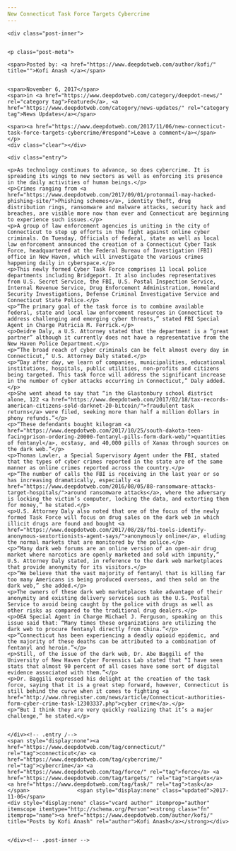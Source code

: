 ```yaml
---
New Connecticut Task Force Targets Cybercrime
---
```

<article class="post-listing post-23411 post type-post status-publish format-standard has-post-thumbnail hentry category-deepdot-news category-news-updates tag-connecticut tag-cybercrime tag-force tag-targets tag-task">
    
    <div class="post-inner">
    
    
    <p class="post-meta">
    
    <span>Posted by: <a href="https://www.deepdotweb.com/author/kofi/" title="">Kofi Anash </a></span>
    
    
    <span>November 6, 2017</span>
    <span>in <a href="https://www.deepdotweb.com/category/deepdot-news/" rel="category tag">Featured</a>, <a href="https://www.deepdotweb.com/category/news-updates/" rel="category tag">News Updates</a></span>
    
    <span><a href="https://www.deepdotweb.com/2017/11/06/new-connecticut-task-force-targets-cybercrime/#respond">Leave a comment</a></span>
    </p>
    <div class="clear"></div>
    
    <div class="entry">
    
    <p>As technology continues to advance, so does cybercrime. It is spreading its wings to new sectors as well as enforcing its presence in the daily activities of human beings.</p>
    <p>Crimes ranging from <a href="https://www.deepdotweb.com/2017/09/01/protonmail-may-hacked-phishing-site/">Phishing schemes</a>, identity theft, drug distribution rings, ransomware and malware attacks, security hack and breaches, are visible more now than ever and Connecticut are beginning to experience such issues.</p>
    <p>A group of law enforcement agencies is uniting in the city of Connecticut to step up efforts in the fight against online cyber criminals. On Tuesday, Officials of federal, state as well as local law enforcement announced the creation of a Connecticut Cyber Task Force, headquartered at the Federal Bureau of Investigation (FBI) office in New Haven, which will investigate the various crimes happening daily in cyberspace.</p>
    <p>This newly formed Cyber Task Force comprises 11 local police departments including Bridgeport. It also includes representatives from U.S. Secret Service, the FBI, U.S. Postal Inspection Service, Internal Revenue Service, Drug Enforcement Administration, Homeland Security Investigations, Defense Criminal Investigative Service and Connecticut State Police.</p>
    <p>“The primary goal of the task force is to combine available federal, state and local law enforcement resources in Connecticut to address challenging and emerging cyber threats,” stated FBI Special Agent in Charge Patricia M. Ferrick.</p>
    <p>Deidre Daly, a U.S. Attorney stated that the department is a “great partner” although it currently does not have a representative from the New Haven Police Department.</p>
    <p>“The broad reach of cyber criminals can be felt almost every day in Connecticut,” U.S. Attorney Daly stated.</p>
    <p>“Day after day, we learn of companies, municipalities, educational institutions, hospitals, public utilities, non-profits and citizens being targeted. This task force will address the significant increase in the number of cyber attacks occurring in Connecticut,” Daly added.</p>
    <p>She went ahead to say that “in the Glastonbury school district alone, 122 <a href="https://www.deepdotweb.com/2017/02/18/tax-records-american-citizens-sold-darknet-20-bitcoin/">fraudulent task returns</a> were filed, seeking more than half a million dollars in phony refunds.”</p>
    <p>“These defendants bought kilogram <a href="https://www.deepdotweb.com/2017/10/25/south-dakota-teen-facingprison-ordering-20000-fentanyl-pills-form-dark-web/">quantities of fentanyl</a>, ecstasy, and 40,000 pills of Xanax through sources on the dark web.”</p>
    <p>Thomas Lawler, a Special Supervisory Agent under the FBI, stated that the types of cyber crimes reported in the state are of the same manner as online crimes reported across the country.</p>
    <p>“The number of calls the FBI is receiving in the last year or so has increasing dramatically, especially <a href="https://www.deepdotweb.com/2016/08/05/88-ransomware-attacks-target-hospitals/">around ransomware attacks</a>, where the adversary is locking the victim’s computer, locking the data, and extorting them for money,” he stated.</p>
    <p>U.S. Attorney Daly also noted that one of the focus of the newly formed Task Force will focus on drug sales on the dark web in which illicit drugs are found and bought <a href="https://www.deepdotweb.com/2017/08/28/fbi-tools-identify-anonymous-sextortionists-agent-says/">anonymously online</a>, eluding the normal markets that are monitored by the police.</p>
    <p>“Many dark web forums are an online version of an open-air drug market where narcotics are openly marketed and sold with impunity,” U.S. Attorney Daly stated, in reference to the dark web marketplaces that provide anonymity for its visitors.</p>
    <p>“We believe that the vast majority of fentanyl that is killing far too many Americans is being produced overseas, and then sold on the dark web,” she added.</p>
    <p>The owners of these dark web marketplaces take advantage of their anonymity and existing delivery services such as the U.S. Postal Service to avoid being caught by the police with drugs as well as other risks as compared to the traditional drug dealers.</p>
    <p>DEA Special Agent in Charge Michael J. Ferguson, speaking on this issue said that: “Many times these organizations are utilizing the dark web to procure fentanyl directly from China.”</p>
    <p>“Connecticut has been experiencing a deadly opioid epidemic, and the majority of these deaths can be attributed to a combination of fentanyl and heroin.”</p>
    <p>Still, of the issue of the dark web, Dr. Abe Baggili of the University of New Haven Cyber Forensics Lab stated that “I have seen stats that almost 90 percent of all cases have some sort of digital evidence associated with them.”</p>
    <p>Dr. Baggili expressed his delight at the creation of the task force, saying that it is a great step forward, however, Connecticut is still behind the curve when it comes to fighting <a href="http://www.nhregister.com/news/article/Connecticut-authorities-form-cyber-crime-task-12303337.php">cyber crime</a>.</p>
    <p>“But I think they are very quickly realizing that it’s a major challenge,” he stated.</p>
    
    
    </div><!-- .entry /-->
    <span style="display:none"><a href="https://www.deepdotweb.com/tag/connecticut/" rel="tag">connecticut</a> <a href="https://www.deepdotweb.com/tag/cybercrime/" rel="tag">cybercrime</a> <a href="https://www.deepdotweb.com/tag/force/" rel="tag">force</a> <a href="https://www.deepdotweb.com/tag/targets/" rel="tag">targets</a> <a href="https://www.deepdotweb.com/tag/task/" rel="tag">task</a></span>				<span style="display:none" class="updated">2017-11-06</span>
    <div style="display:none" class="vcard author" itemprop="author" itemscope itemtype="http://schema.org/Person"><strong class="fn" itemprop="name"><a href="https://www.deepdotweb.com/author/kofi/" title="Posts by Kofi Anash" rel="author">Kofi Anash</a></strong></div>
    
    
    </div><!-- .post-inner -->
</article><!-- .post-listing -->

